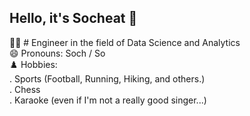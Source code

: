 <!--Level 1: Simple Bio-->

## Hello, it's Socheat 👋

:technologist: # Engineer in the field of Data Science and Analytics</br>
😄 Pronouns: Soch / So</br>
:chess_pawn: Hobbies:</br>
. Sports (Football, Running, Hiking, and others.)</br>
. Chess</br>
. Karaoke (even if I'm not a really good singer...)


<!--
**SocheatN/SocheatN** is a ✨ _special_ ✨ repository because its `README.md` (this file) appears on your GitHub profile.

Here are some ideas to get you started:

- 🔭 I’m currently working on ...
- 🌱 I’m currently learning ...
- 👯 I’m looking to collaborate on ...
- 🤔 I’m looking for help with ...
- 💬 Ask me about ...
- 📫 How to reach me: ...
- 😄 Pronouns: ...
- ⚡ Fun fact: ...
-->

